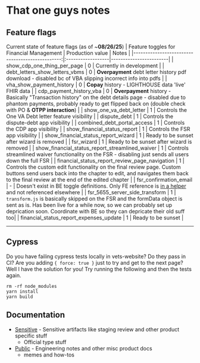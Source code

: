 # That one guys notes 

## Feature flags
Current state of feature flags (as of ~**08/26/25**)
| Feature toggles for Financial Management        | Production value  | Notes                  |
|------------------------------------------------:|:------------------|------------------------|
| show_cdp_one_thing_per_page                     | 0                 | Currently in development |
| debt_letters_show_letters_vbms                  | 0                 | **Overpayment** debt letter history pdf download - disabled bc of VBA slipping incorrect info into pdfs |
| vha_show_payment_history                        | 0                 | **Copay** history - LIGHTHOUSE data 'live' FHIR data |
| cdp_payment_history_vba                         | 0                 | **Overpayment** history - Basically "Transaction history" on the debt details page - disabled due to phantom payments, probably ready to get flipped back on (double check with PO & **OTPP interaction**) |
| show_one_va_debt_letter                         | 1                 | Controls the One VA Debt letter feature visibility |
| dispute_debt                                    | 1                 | Controls the dispute-debt app visibility |
| combined_debt_portal_access                     | 1                 | Controls the CDP app visibility |
| show_financial_status_report                    | 1                 | Controls the FSR app visibility |
| show_financial_status_report_wizard             | 1                 | Ready to be sunset after wizard is removed |
| fsr_wizard                                      | 1                 | Ready to be sunset after wizard is removed |
| show_financial_status_report_streamlined_waiver | 1                 | Controls streamlined waiver functionality on the FSR - disabling just sends all users down the full FSR |
| financial_status_report_review_page_navigation  | 1                 | Controls the custom edit functionality on the final review page. Custom buttons send users back into the chapter to edit, and navigates them back to the final review at the end of the edited chapter |
| fsr_confirmation_email                          | -                 | Doesn't exist in BE toggle definitions. Only FE reference is [in a helper](https://github.com/department-of-veterans-affairs/vets-website/blob/main/src/applications/financial-status-report/utils/helpers.js#L24-L25) and not referenced elsewhere |
| fsr_5655_server_side_transform                  | 1                 | `transform.js` is basically skipped on the FSR and the formData object is sent as is. Has been live for a while now, so we can probably set up deprication soon. Coordinate with BE so they can depricate their old suff too|
| financial_status_report_expenses_update         | 1                 | Ready to be sunset |


--- 

## Cypress
Do you have failing cypress tests locally in vets-website? Do they pass in CI? Are you adding `{ force: true }` just to try and get to the next page? 
Well I have the solution for you! Try running the following and then the tests again. 
```
rm -rf node_modules
yarn install
yarn build
```

## Documentation
- [Sensitive](https://github.com/department-of-veterans-affairs/va.gov-team-sensitive/tree/master/teams/vsa/teams/benefits-memorials-2) -  Sensitive artifacts like staging review and other product specific stuff
  - Official type stuff
- [Public](https://github.com/department-of-veterans-affairs/va.gov-team/tree/master/teams/benefits-portfolio/benefits-memorials-2) - Engineering notes and other misc product docs
  - memes and how-tos
